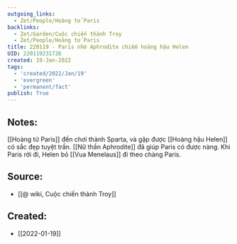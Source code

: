 ```yaml
---
outgoing_links:
  - Zet/People/Hoàng tử Paris
backlinks:
  - Zet/Garden/Cuộc chiến thành Troy
  - Zet/People/Hoàng tử Paris
title: 220119 - Paris nhờ Aphrodite chiếm hoàng hậu Helen
UID: 220119231726
created: 19-Jan-2022
tags:
  - 'created/2022/Jan/19'
  - 'evergreen'
  - 'permanent/fact'
publish: True
---
```

## Notes:
[[Hoàng tử Paris]] đến chơi thành Sparta, và gặp được [[Hoàng hậu Helen]] có sắc đẹp tuyệt trần. [[Nữ thần Aphrodite]] đã giúp Paris có được nàng. Khi Paris rời đi, Helen bỏ [[Vua Menelaus]] đi theo chàng Paris.

## Source:
- [[@ wiki, Cuộc chiến thành Troy]]

## Created:
- [[2022-01-19]]
